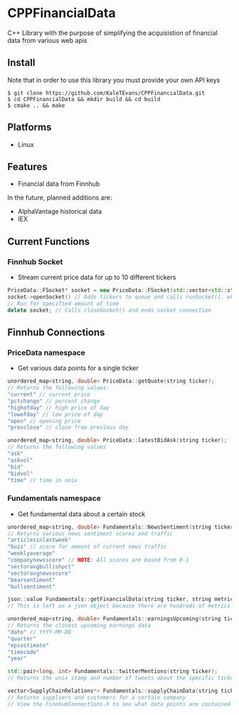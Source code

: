 # CPPFinancialData

C++ Library with the purpose of simplifying the acquisistion of financial data from various web apis

## Install

Note that in order to use this library you must provide your own API keys

```console
$ git clone https://github.com/KaleTEvans/CPPFinancialData.git
$ cd CPPFinancialData && mkdir build && cd build
$ cmake .. && make 
```

## Platforms 
* Linux

## Features
* Financial data from Finnhub

In the future, planned additions are:
* AlphaVantage historical data
* IEX

## Current Functions

### Finnhub Socket
* Stream current price data for up to 10 different tickers

```c++
PriceData::FSocket* socket = new PriceData::FSocket(std::vector<std::string>& tickers);
socket->openSocket() // Adds tickers to queue and calls runSocket(), which opens up the socket connection
// Run for specified amount of time
delete socket; // Calls closeSocket() and ends socket connection
```

## Finnhub Connections

### PriceData namespace
* Get various data points for a single ticker

```c++
unordered_map<string, double> PriceData::getQuote(string ticker);
// Returns the following values:
"current" // current price
"pctchange" // percent change
"highofday" // high price of day
"lowofday" // low price of day
"open" // opening price
"prevclose" // close from previous day  

unordered_map<string, double> PriceData::latestBidAsk(string ticker);
// Returns the following values
"ask"
"askvol"
"bid"
"bidvol"
"time" // time in unix
```

### Fundamentals namespace
* Get fundamental data about a certain stock

```c++
unordered_map<string, double> Fundamentals::NewsSentiment(string ticker);
// Returns various news sentiment scores and traffic
"articlesinlastweek" 
"buzz" // score for amount of current news traffic
"weeklyaverage"
"companynewsscore" // NOTE: All scores are based from 0-1
"sectoravgbullishpct"
"sectoravgnewsscore"
"bearsentiment"
"bullsentiment"

json::value Fundamentals::getFinancialData(string ticker, string metric);
// This is left as a json object because there are hundreds of metrics to choose from 

unordered_map<string, double> Fundamentals::earningsUpcoming(string ticker) ;
// Returns the closest upcoming earnings data
"date" // YYYY-MM-DD
"quarter"
"epsestimate"
"timecode"
"year"

std::pair<long, int> Fundamentals::twitterMentions(string ticker);
// Returns the unix stamp and number of tweets about the specific ticker within the last hour

vector<SupplyChainRelations*> Fundamentals::supplyChainData(string ticker);
// Returns suppliers and customers for a certain company
// View the FinnhubConnections.h to see what data points are contained in the SupplyChainRelations type
```